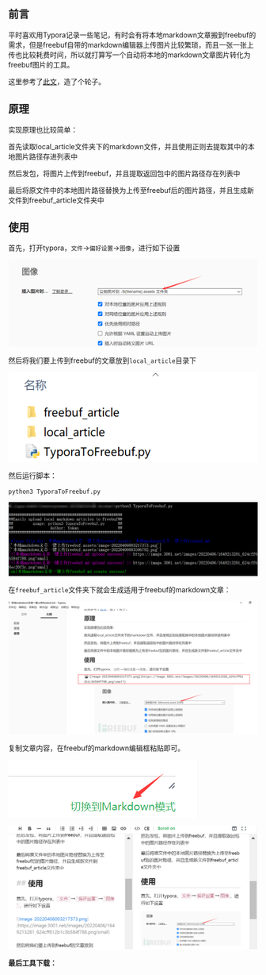 ## 前言

平时喜欢用Typora记录一些笔记，有时会有将本地markdown文章搬到freebuf的需求，但是freebuf自带的markdown编辑器上传图片比较繁琐，而且一张一张上传也比较耗费时间，所以就打算写一个自动将本地的markdown文章图片转化为freebuf图片的工具。

这里参考了[此文](https://forum.butian.net/share/1172)，造了个轮子。

## 原理

实现原理也比较简单：

首先读取local_article文件夹下的markdown文件，并且使用正则去提取其中的本地图片路径存进列表中

然后发包，将图片上传到freebuf，并且提取返回包中的图片路径存在列表中

最后将原文件中的本地图片路径替换为上传至freebuf后的图片路径，并且生成新文件到freebuf_article文件夹中

## 使用

首先，打开typora，`文件`→`偏好设置`→`图像`，进行如下设置

![image-20220406003217373](%E6%9C%AC%E5%9C%B0markdown%E6%96%87%E7%AB%A0%E4%B8%80%E9%94%AE%E4%B8%8A%E4%BC%A0freebuf.assets/image-20220406003217373.png)

然后将我们要上传到freebuf的文章放到`local_article`目录下

![image-20220406003506792](%E6%9C%AC%E5%9C%B0markdown%E6%96%87%E7%AB%A0%E4%B8%80%E9%94%AE%E4%B8%8A%E4%BC%A0freebuf.assets/image-20220406003506792.png)

然后运行脚本：

```
python3 TyporaToFreebuf.py
```

![image-20220406104821082](%E6%9C%AC%E5%9C%B0markdown%E6%96%87%E7%AB%A0%E4%B8%80%E9%94%AE%E4%B8%8A%E4%BC%A0freebuf.assets/image-20220406104821082.png)

在`freebuf_article`文件夹下就会生成适用于freebuf的markdown文章：

![image-20220406104910917](%E6%9C%AC%E5%9C%B0markdown%E6%96%87%E7%AB%A0%E4%B8%80%E9%94%AE%E4%B8%8A%E4%BC%A0freebuf.assets/image-20220406104910917.png)

复制文章内容，在freebuf的markdown编辑框粘贴即可。

![image-20220406104941569](%E6%9C%AC%E5%9C%B0markdown%E6%96%87%E7%AB%A0%E4%B8%80%E9%94%AE%E4%B8%8A%E4%BC%A0freebuf.assets/image-20220406104941569.png)

![image-20220406105011997](%E6%9C%AC%E5%9C%B0markdown%E6%96%87%E7%AB%A0%E4%B8%80%E9%94%AE%E4%B8%8A%E4%BC%A0freebuf.assets/image-20220406105011997.png)



**最后工具下载：**





